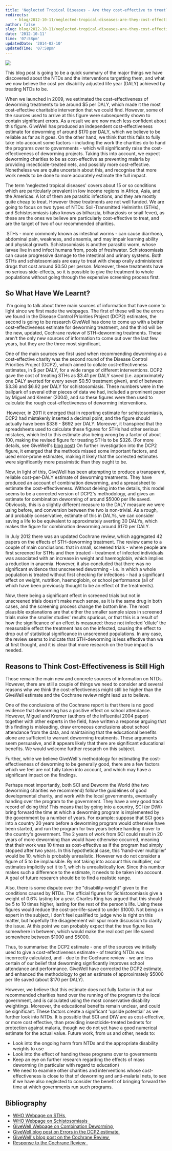 ```yaml
---
title: 'Neglected Tropical Diseases - Are they cost-effective to treat?'
redirects:
    - blog/2012-10-11/neglected-tropical-diseases-are-they-cost-effective-to-treat
author: false
slug: blog/2012-10-11/neglected-tropical-diseases-are-they-cost-effective-to-treat
date: '2012-10-11'
time: '07:58pm'
updatedDate: '2014-02-10'
updatedTime: '07:58pm'
---
```

![](/images/uploads/cotton-barratt.conrad.jpg)

This blog post is going to be a quick summary of the major things we have discovered about the NTDs and the interventions targetting them, and what we now believe the cost per disability adjusted life year (DALY) achieved by treating NTDs to be. 

When we launched in 2009, we estimated the cost-effectiveness of deworming treatments to be around $5 per DALY, which made it the most cost-effective charitable intervention that we could find. However, some of the sources used to arrive at this figure were subsequently shown to contain significant errors. As a result we are now much less confident about this figure. GiveWell has produced an independent cost-effectiveness estimate for deworming of around $170 per DALY, which we believe to be reliable as far as it goes. On the other hand, we think that this fails to fully take into account some factors - including the work the charities do to hand the programs over to governments - which will significantly raise the cost-effectiveness of deworming projects. Taking this into account, we expect deworming charities to be as cost-effective as preventing malaria by providing insecticide-treated nets, and possibly more cost-effective. Nonetheless we are quite uncertain about this, and recognise that more work needs to be done to more accurately estimate the full impact.

The term 'neglected tropical diseases' covers about 15 or so conditions which are particularly prevalent in low income regions in Africa, Asia, and the Americas. A lot of them are parasitic infections, and they are mostly quite cheap to treat. However these treatments are not well funded. We are going to focus on two types of NTDs: Soil-Transmitted Helminths (STHs), and Schistosomiasis (also knows as bilharzia, bilharziosis or snail fever), as these are the ones we believe are particularly cost-effective to treat, and are the target of two of our recommended charities.

 STHs - more commonly known as intestinal worms - can cause diarrhoea, abdominal pain, weakness, and anaemia, and may impair learning ability and physical growth. Schistosomiasis is another parasitic worm, whose larvae live in and infect humans from, pools of freshwater. Schistosomiasis can cause progressive damage to the intestinal and urinary systems. Both STHs and schistosomiasis are easy to treat with cheap orally administered drugs that cost around $0.50 per person. Moreover, these treatments have no serious side-effects, so it is possible to give the treatment to whole populations without going through the expensive screening process first.

## So What Have We Learnt?

 I'm going to talk about three main sources of information that have come to light since we first made the webpages. The first of these will be the errors we found in the Disease Control Priorities Project (DCP2) estimates, the second is going to be research GiveWell has done to come up with a better cost-effectiveness estimate for deworming treatment, and the third will be the new, updated, Cochrane review of STH-deworming treatments. These aren't the only new sources of information to come out over the last few years, but they are the three most significant.

One of the main sources we first used when recommending deworming as a cost-effective charity was the second round of the Disease Control Priorities Project (DCP2), which aimed to collate cost-effectiveness estimates, in $ per DALY, for a wide range of different interventions. DCP2 gave the cost of treating STHs as $3.41 per DALY saved (i.e. approximately one DALY averted for every seven $0.50 treatment given), and of between $3.36 and $6.92 per DALY for schistosomiasis. These numbers were in the ballpark of several other pieces of data we had, included a prominent paper by Miguel and Kremer (2004), and so these figures were then used to calculate the rough cost-effectiveness of deworming interventions.

 However, in 2011 it emerged that in reporting estimate for schistosomiasis, DCP2 had mistakenly inserted a decimal point, and the figure should actually have been $336 - $692 per DALY. Moreover, it transpired that the spreadsheets used to calculate these figures for STHs had other serious mistakes, which led to this estimate also being wrong by a factor of about 100, making the revised figure for treating STHs to be $326\. (For more details, see GiveWell's [blog post](http://blog.givewell.org/2011/09/29/errors-in-dcp2-cost-effectiveness-estimate-for-deworming/)) On further investigation into the DCP2 figure, it emerged that the methods missed some important factors, and used error-prone estimates, making it likely that the corrected estimates were significantly more pessimistic than they ought to be.

Now, in light of this, GiveWell has been attempting to produce a transparent, reliable cost-per-DALY estimate of deworming treatments. They have produced an account of combination deworming, and a spreadsheet to estimate the cost-effectiveness. Without delving into the details, this model seems to be a corrected version of DCP2's methodology, and gives an estimate for combination deworming of around $5000 per life saved. Obviously, this is a slightly different measure to the DALY measure we were using before, and conversion between the two is non-trivial. As a rough, and probably conservative, estimate of this in DALYs, we can consider saving a life to be equivalent to approximately averting 30 DALYs, which makes the figure for combination deworming around $170 per DALY.

In July 2012 there was an updated Cochrane review, which aggregated 42 papers on the effects of STH-deworming treatment. The review came to a couple of main conclusions: that in small, screened trials - where people are first screened for STHs and then treated - treatment of infected individuals was associated with an increase in weight and haemoglobin, which implies a reduction in anaemia. However, it also concluded that there was no significant evidence that unscreened deworming - i.e. in which a whole population is treated without first checking for infections - had a significant effect on weight, nutrition, haemoglobin, or school performance (all of which have been previously thought to be an effect of the treatments). 

Now, there being a significant effect in screened trials but not in unscreened trials doesn't make much sense, as it is the same drug in both cases, and the screening process change the bottom line. The most plausible explanations are that either the smaller sample sizes in screened trials make the smaller studies' results spurious, or that this is a result of how the significance of an effect is measured: those not infected 'dilute' the measurable effect the treatment has on the infected, causing the effect to drop out of statistical significance in unscreened populations. In any case, the review seems to indicate that STH-deworming is less effective than we at first thought, and it is clear that more research on the true impact is needed.

## Reasons to Think Cost-Effectiveness is Still High

Those remain the main new and concrete sources of information on NTDs. However, there are still a couple of things we need to consider and several reasons why we think the cost-effectiveness might still be higher than the GiveWell estimate and the Cochrane review might lead us to believe.

One of the conclusions of the Cochrane report is that there is no good evidence that deworming has a positive effect on school attendance. However, Miguel and Kremer (authors of the influential 2004 paper) together with other experts in the field, have written a response arguing that this finding is misleading, draw erroneous conclusions about school attendance from the data, and maintaining that the educational benefits alone are sufficient to warrant deworming treatments. These arguments seem persuasive, and it appears likely that there are significant educational benefits. We would welcome further research on this subject.

Further, while we believe GiveWell's methodology for estimating the cost-effectiveness of deworming to be generally good, there are a few factors which we feel are not fully taken into account, and which may have a significant impact on the findings.

Perhaps most importantly, both SCI and Deworm the World (the two deworming charities we recommend) follow the guidelines of good developmental charity, and work with the local governments, eventually handing over the program to the government. They have a very good track record of doing this! This means that by going into a country, SCI (or DtW) bring forward the time at which a deworming program is implemented by the government by a number of years. For example: suppose that SCI goes into a country 20 years before a deworming program would otherwise have been started, and run the program for two years before handing it over to the country's government. The 2 years of work from SCI could result in 20 years of more deworming than would have otherwise occurred, meaning that their work was 10 times as cost-effective as if the program had simply stopped after two years. In this hypothetical case, this 'hand-over multiplier' would be 10, which is probably unrealistic. However we do not consider a figure of 5 to be implausible. By not taking into account this multiplier, our estimates implicitly set it to 1, which is unrealistically low. Since this number makes such a difference to the estimate, it needs to be taken into account. A goal of future research should be to find a realistic range.

Also, there is some dispute over the "disability-weight" given to the conditions caused by NTDs. The official figures for Schistosomiasis give a weight of 0.6% lasting for a year. Charles King has argued that this should be 5 to 10 times higher, lasting for the rest of the person's life. Using these figures would reduce the cost-per-life-saved to under $1000\. Not being an expert in the subject, I don't feel qualified to judge who is right on this matter, but hopefully the disagreement will spur more discussion to clarify the issue. At this point we can probably expect that the true figure lies somewhere in between, which would make the real cost per life saved somewhere between $1000 and $5000.

Thus, to summarise: the DCP2 estimate - one of the sources we initially used to give a cost-effectiveness estimate - of treating NTDs was incorrectly calculated, and - due to the Cochrane review - we are less certain of our belief that deworming significantly improves school attendance and performance. GiveWell have corrected the DCP2 estimate, and enhanced the methodology to get an estimate of approximately $5000 per life saved (about $170 per DALY).

However, we believe that this estimate does not fully factor in that our recommended charities hand over the running of the program to the local government, and is calculated using the most conservative disability weightings. Moreover, the educational benefits remain unclear, and could be significant. These factors create a significant 'upside potential' as we further look into NTDs. It is possible that SCI and DtW are as cost-effective, or more cost effective, than providing insecticide-treated bednets for protection against malaria, though we do not yet have a good numerical estimate for the actual value. Future work, from us and other, needs to:

*   Look into the ongoing harm from NTDs and the appropriate disability weights to use
*   Look into the effect of handing these programs over to governments
*   Keep an eye on further research regarding the effects of mass deworming (in particular with regard to education)
*   We need to examine other charities and interventions whose cost-effectiveness is close to that of deworming and anti-malarial nets, to see if we have also neglected to consider the benefit of bringing forward the time at which governments run such programs.

## Bibliography

*   [WHO Webpage on STHs ](http://www.who.int/intestinal_worms/en/)
*   [WHO Webpage on Schistosomiasis  ](http://www.who.int/topics/schistosomiasis/en/)
*   [GiveWell Webpage on Combination Deworming ](http://www.givewell.org/international/technical/programs/deworming)
*   [GiveWell blog post on Errors in the DCP2 estimate ](http://blog.givewell.org/2011/09/29/errors-in-dcp2-cost-effectiveness-estimate-for-deworming/)
*   [GiveWell's blog post on the Cochrane Review ](http://blog.givewell.org/2012/07/13/new-cochrane-review-of-the-effectiveness-of-deworming/)
*   [Response to the Cochrane Review  ](http://www.poverty-action.org/blog/cochrane%E2%80%99s-incomplete-and-misleading-summary-evidence-deworming)